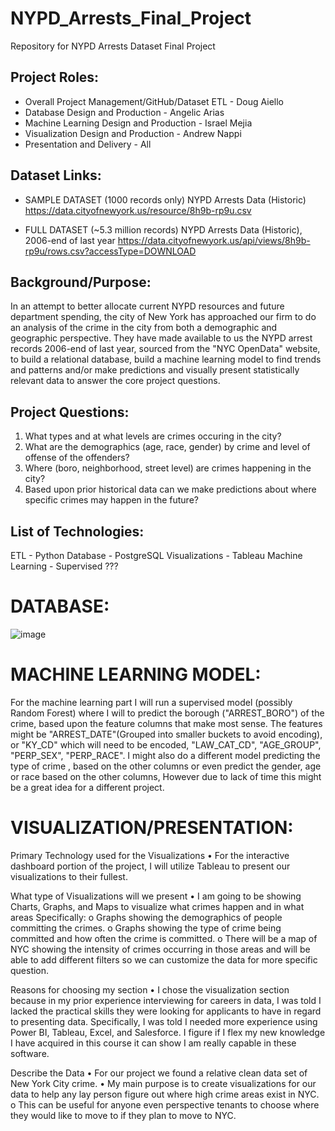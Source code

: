 # NYPD_Arrests_Final_Project
Repository for NYPD Arrests Dataset Final Project

## Project Roles:
- Overall Project Management/GitHub/Dataset ETL - Doug Aiello
- Database Design and Production - Angelic Arias
- Machine Learning Design and Production - Israel Mejia
- Visualization Design and Production - Andrew Nappi
- Presentation and Delivery - All

## Dataset Links:
- SAMPLE DATASET (1000 records only) NYPD Arrests Data (Historic)
https://data.cityofnewyork.us/resource/8h9b-rp9u.csv

- FULL DATASET (~5.3 million records) NYPD Arrests Data (Historic), 2006-end of last year 
https://data.cityofnewyork.us/api/views/8h9b-rp9u/rows.csv?accessType=DOWNLOAD

## Background/Purpose:
In an attempt to better allocate current NYPD resources and future department spending, the city of New York has approached our firm to do an analysis of the crime in the city from both a demographic and geographic perspective.  They have made available to us the NYPD arrest records 2006-end of last year, sourced from the "NYC OpenData" website, to build a relational database, build a machine learning model to find trends and patterns and/or make predictions and visually present statistically relevant data to answer the core project questions.


## Project Questions:
1. What types and at what levels are crimes occuring in the city?
2. What are the demographics (age, race, gender) by crime and level of offense of the offenders?
3. Where (boro, neighborhood, street level) are crimes happening in the city?
4. Based upon prior historical data can we make predictions about where specific crimes may happen in the future? 


## List of Technologies:
ETL - Python
Database - PostgreSQL
Visualizations - Tableau
Machine Learning - Supervised ???

# DATABASE:

![image](https://user-images.githubusercontent.com/114360511/224211440-e245aca6-5ba6-4371-b481-05977e278860.png)



# MACHINE LEARNING MODEL:

   For the machine learning part I will run a supervised model (possibly Random Forest) where I will to predict the borough ("ARREST_BORO") of the crime, based upon the feature columns that make most sense. The features might be "ARREST_DATE"(Grouped into smaller buckets to avoid encoding), or "KY_CD" which will need to be encoded, "LAW_CAT_CD", "AGE_GROUP", "PERP_SEX", "PERP_RACE". 
   I might also do a different model predicting the type of crime , based on the other columns or even predict the gender, age or race  based on the other columns, However due to lack of time this might be a great idea for a different project.




# VISUALIZATION/PRESENTATION:

Primary Technology used for the Visualizations
•	For the interactive dashboard portion of the project, I will utilize Tableau to present our visualizations to their fullest.

What type of Visualizations will we present
•	I am going to be showing Charts, Graphs, and Maps to visualize what crimes happen and in what areas Specifically:
o	Graphs showing the demographics of people committing the crimes.
o	Graphs showing the type of crime being committed and how often the crime is committed.
o	There will be a map of NYC showing the intensity of crimes occurring in those areas and will be able to add different filters so we can customize the data for more specific question.

Reasons for choosing my section
•	I chose the visualization section because in my prior experience interviewing for careers in data, I was told I lacked the practical skills they were looking for applicants to have in regard to presenting data. Specifically, I was told I needed more experience using Power BI, Tableau, Excel, and Salesforce. I figure if I flex my new knowledge I have acquired in this course it can show I am really capable in these software. 

Describe the Data
•	For our project we found a relative clean data set of New York City crime. 
•	My main purpose is to create visualizations for our data to help any lay person figure out where high crime areas exist in NYC. 
o	This can be useful for anyone even perspective tenants to choose where they would like to move to if they plan to move to NYC.
